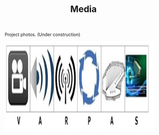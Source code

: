 ﻿---
layout: page
title: Media
permalink: /Media/
---





<p>Project photos. (Under construction)</p>

<img src="Logo Big.jpg" width="480" height="287" alt="Anaconda">




